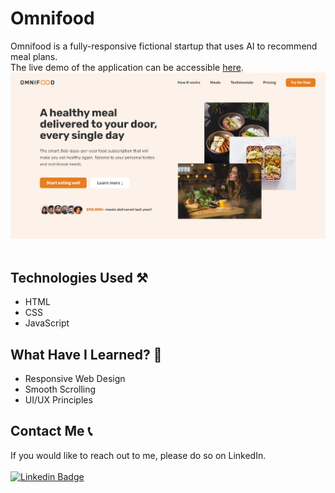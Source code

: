 # Omnifood
Omnifood is a fully-responsive fictional startup that uses AI to recommend meal plans. \
The live demo of the application can be accessible [here](https://av2001.github.io/omnifood/).
<img src="omnifood.png">
<br>
<br>

## Technologies Used ⚒️
+ HTML
+ CSS
+ JavaScript

## What Have I Learned? 🤔
+ Responsive Web Design
+ Smooth Scrolling
+ UI/UX Principles

## Contact Me 📞
If you would like to reach out to me, please do so on LinkedIn.
<br>
<br>
[![Linkedin Badge](https://img.shields.io/badge/LinkedIn-0077B5?style=for-the-badge&logo=linkedin&logoColor=white)](https://www.linkedin.com/in/anirudh-vadlamani/)
